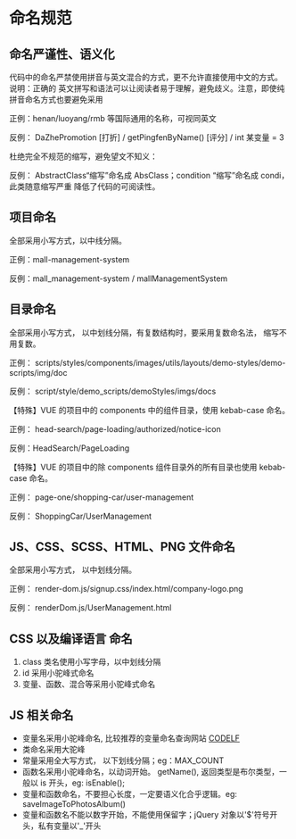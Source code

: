 # 命名规范

## 命名严谨性、语义化

代码中的命名严禁使用拼音与英文混合的方式，更不允许直接使用中文的方式。
说明：正确的 英文拼写和语法可以让阅读者易于理解，避免歧义。注意，即使纯拼音命名方式也要避免采用

正例：henan/luoyang/rmb 等国际通用的名称，可视同英文

反例： DaZhePromotion [打折] / getPingfenByName() [评分] / int 某变量 = 3

杜绝完全不规范的缩写，避免望文不知义：

反例： AbstractClass“缩写”命名成 AbsClass；condition “缩写”命名成 condi，此类随意缩写严重 降低了代码的可阅读性。

## 项目命名

全部采用小写方式，以中线分隔。

正例：mall-management-system

反例：mall_management-system / mallManagementSystem

## 目录命名

全部采用小写方式， 以中划线分隔，有复数结构时，要采用复数命名法， 缩写不用复数。

正例： scripts/styles/components/images/utils/layouts/demo-styles/demo-scripts/img/doc

反例： script/style/demo_scripts/demoStyles/imgs/docs

【特殊】VUE 的项目中的 components 中的组件目录，使用 kebab-case 命名。

正例： head-search/page-loading/authorized/notice-icon

反例：HeadSearch/PageLoading

【特殊】VUE 的项目中的除 components 组件目录外的所有目录也使用 kebab-case 命名。

正例： page-one/shopping-car/user-management

反例： ShoppingCar/UserManagement

## JS、CSS、SCSS、HTML、PNG 文件命名

全部采用小写方式， 以中划线分隔。

正例： render-dom.js/signup.css/index.html/company-logo.png

反例： renderDom.js/UserManagement.html

## CSS 以及编译语言 命名

1. class 类名使用小写字母，以中划线分隔
2. id 采用小驼峰式命名
3. 变量、函数、混合等采用小驼峰式命名

## JS 相关命名

- 变量名采用小驼峰命名, 比较推荐的变量命名查询网站 [CODELF](https://unbug.github.io/codelf/)
- 类命名采用大驼峰
- 常量采用全大写方式， 以下划线分隔；eg：MAX_COUNT
- 函数名采用小驼峰命名，以动词开始。 getName(), 返回类型是布尔类型，一般以 is 开头，eg: isEnable();
- 变量和函数命名，不要担心长度，一定要语义化合乎逻辑。eg: saveImageToPhotosAlbum()
- 变量和函数名不能以数字开始，不能使用保留字；jQuery 对象以'$'符号开头，私有变量以'\_'开头
